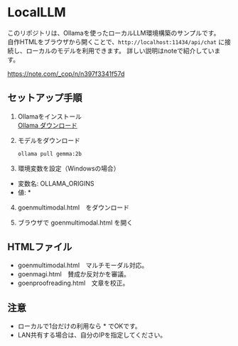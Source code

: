 # LocalLLM

このリポジトリは、Ollamaを使ったローカルLLM環境構築のサンプルです。  
自作HTMLをブラウザから開くことで、`http://localhost:11434/api/chat` に接続し、ローカルのモデルを利用できます。
詳しい説明はnoteで紹介しています。

https://note.com/_cop/n/n397f3341f57d

## セットアップ手順
1. Ollamaをインストール  
<a href="https://ollama.com/download" target="_blank">Ollama ダウンロード</a>

2. モデルをダウンロード
   ```bash
   ollama pull gemma:2b

3. 環境変数を設定（Windowsの場合）

- 変数名: OLLAMA_ORIGINS
- 値: *

4. goenmultimodal.html　をダウンロード

5. ブラウザで goenmultimodal.html を開く

## HTMLファイル
- goenmultimodal.html　マルチモーダル対応。
- goenmagi.html　賛成か反対かを審議。
- goenproofreading.html　文章を校正。

## 注意
- ローカルで1台だけの利用なら * でOKです。
- LAN共有する場合は、自分のIPを指定してください。
